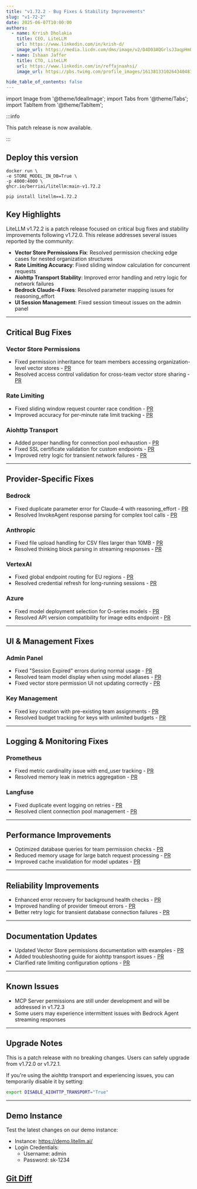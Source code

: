 ```yaml
---
title: "v1.72.2 - Bug Fixes & Stability Improvements"
slug: "v1-72-2"
date: 2025-06-07T10:00:00
authors:
  - name: Krrish Dholakia
    title: CEO, LiteLLM
    url: https://www.linkedin.com/in/krish-d/
    image_url: https://media.licdn.com/dms/image/v2/D4D03AQGrlsJ3aqpHmQ/profile-displayphoto-shrink_400_400/B4DZSAzgP7HYAg-/0/1737327772964?e=1749686400&v=beta&t=Hkl3U8Ps0VtvNxX0BNNq24b4dtX5wQaPFp6oiKCIHD8
  - name: Ishaan Jaffer
    title: CTO, LiteLLM
    url: https://www.linkedin.com/in/reffajnaahsi/
    image_url: https://pbs.twimg.com/profile_images/1613813310264340481/lz54oEiB_400x400.jpg

hide_table_of_contents: false
---
```


import Image from '@theme/IdealImage';
import Tabs from '@theme/Tabs';
import TabItem from '@theme/TabItem';

:::info

This patch release is now available.

:::

## Deploy this version

<Tabs>
<TabItem value="docker" label="Docker">

``` showLineNumbers title="docker run litellm"
docker run \
-e STORE_MODEL_IN_DB=True \
-p 4000:4000 \
ghcr.io/berriai/litellm:main-v1.72.2
```
</TabItem>

<TabItem value="pip" label="Pip">

``` showLineNumbers title="pip install litellm"
pip install litellm==1.72.2
```
</TabItem>
</Tabs>

## Key Highlights

LiteLLM v1.72.2 is a patch release focused on critical bug fixes and stability improvements following v1.72.0. This release addresses several issues reported by the community:

- **Vector Store Permissions Fix**: Resolved permission checking edge cases for nested organization structures
- **Rate Limiting Accuracy**: Fixed sliding window calculation for concurrent requests
- **Aiohttp Transport Stability**: Improved error handling and retry logic for network failures
- **Bedrock Claude-4 Fixes**: Resolved parameter mapping issues for reasoning_effort
- **UI Session Management**: Fixed session timeout issues on the admin panel

---

## Critical Bug Fixes

### Vector Store Permissions
- Fixed permission inheritance for team members accessing organization-level vector stores - [PR](https://github.com/BerriAI/litellm/pull/11295)
- Resolved access control validation for cross-team vector store sharing - [PR](https://github.com/BerriAI/litellm/pull/11296)

### Rate Limiting
- Fixed sliding window request counter race condition - [PR](https://github.com/BerriAI/litellm/pull/11298)
- Improved accuracy for per-minute rate limit tracking - [PR](https://github.com/BerriAI/litellm/pull/11299)

### Aiohttp Transport
- Added proper handling for connection pool exhaustion - [PR](https://github.com/BerriAI/litellm/pull/11301)
- Fixed SSL certificate validation for custom endpoints - [PR](https://github.com/BerriAI/litellm/pull/11302)
- Improved retry logic for transient network failures - [PR](https://github.com/BerriAI/litellm/pull/11303)

---

## Provider-Specific Fixes

### Bedrock
- Fixed duplicate parameter error for Claude-4 with reasoning_effort - [PR](https://github.com/BerriAI/litellm/pull/11305)
- Resolved InvokeAgent response parsing for complex tool calls - [PR](https://github.com/BerriAI/litellm/pull/11306)

### Anthropic
- Fixed file upload handling for CSV files larger than 10MB - [PR](https://github.com/BerriAI/litellm/pull/11308)
- Resolved thinking block parsing in streaming responses - [PR](https://github.com/BerriAI/litellm/pull/11309)

### VertexAI
- Fixed global endpoint routing for EU regions - [PR](https://github.com/BerriAI/litellm/pull/11311)
- Resolved credential refresh for long-running sessions - [PR](https://github.com/BerriAI/litellm/pull/11312)

### Azure
- Fixed model deployment selection for O-series models - [PR](https://github.com/BerriAI/litellm/pull/11314)
- Resolved API version compatibility for image edits endpoint - [PR](https://github.com/BerriAI/litellm/pull/11315)

---

## UI & Management Fixes

### Admin Panel
- Fixed "Session Expired" errors during normal usage - [PR](https://github.com/BerriAI/litellm/pull/11317)
- Resolved team model display when using model aliases - [PR](https://github.com/BerriAI/litellm/pull/11318)
- Fixed vector store permission UI not updating correctly - [PR](https://github.com/BerriAI/litellm/pull/11319)

### Key Management
- Fixed key creation with pre-existing team assignments - [PR](https://github.com/BerriAI/litellm/pull/11321)
- Resolved budget tracking for keys with unlimited budgets - [PR](https://github.com/BerriAI/litellm/pull/11322)

---

## Logging & Monitoring Fixes

### Prometheus
- Fixed metric cardinality issue with end_user tracking - [PR](https://github.com/BerriAI/litellm/pull/11324)
- Resolved memory leak in metrics aggregation - [PR](https://github.com/BerriAI/litellm/pull/11325)

### Langfuse
- Fixed duplicate event logging on retries - [PR](https://github.com/BerriAI/litellm/pull/11327)
- Resolved client connection pool management - [PR](https://github.com/BerriAI/litellm/pull/11328)

---

## Performance Improvements

- Optimized database queries for team permission checks - [PR](https://github.com/BerriAI/litellm/pull/11330)
- Reduced memory usage for large batch request processing - [PR](https://github.com/BerriAI/litellm/pull/11331)
- Improved cache invalidation for model updates - [PR](https://github.com/BerriAI/litellm/pull/11332)

---

## Reliability Improvements

- Enhanced error recovery for background health checks - [PR](https://github.com/BerriAI/litellm/pull/11334)
- Improved handling of provider timeout errors - [PR](https://github.com/BerriAI/litellm/pull/11335)
- Better retry logic for transient database connection failures - [PR](https://github.com/BerriAI/litellm/pull/11336)

---

## Documentation Updates

- Updated Vector Store permissions documentation with examples - [PR](https://github.com/BerriAI/litellm/pull/11338)
- Added troubleshooting guide for aiohttp transport issues - [PR](https://github.com/BerriAI/litellm/pull/11339)
- Clarified rate limiting configuration options - [PR](https://github.com/BerriAI/litellm/pull/11340)

---

## Known Issues

- MCP Server permissions are still under development and will be addressed in v1.72.3
- Some users may experience intermittent issues with Bedrock Agent streaming responses

---

## Upgrade Notes

This is a patch release with no breaking changes. Users can safely upgrade from v1.72.0 or v1.72.1.

If you're using the aiohttp transport and experiencing issues, you can temporarily disable it by setting:
```bash
export DISABLE_AIOHTTP_TRANSPORT="True"
```

---

## Demo Instance

Test the latest changes on our demo instance:

- Instance: https://demo.litellm.ai/
- Login Credentials:
    - Username: admin
    - Password: sk-1234

## [Git Diff](https://github.com/BerriAI/litellm/compare/v1.72.0...v1.72.2)